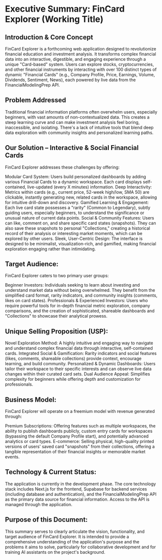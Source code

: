 # Executive Summary: FinCard Explorer (Working Title)

## Introduction & Core Concept

FinCard Explorer is a forthcoming web application designed to revolutionize financial education and investment analysis. It transforms complex financial data into an interactive, digestible, and engaging experience through a unique "Card-based" system. Users can explore stocks, cryptocurrencies, and other financial instruments by interacting with over 100 distinct types of dynamic "Financial Cards" (e.g., Company Profile, Price, Earnings, Volume, Dividends, Sentiment, News), each powered by live data from the FinancialModelingPrep API.

## Problem Addressed

Traditional financial information platforms often overwhelm users, especially beginners, with vast amounts of non-contextualized data. This creates a steep learning curve and can make investment analysis feel boring, inaccessible, and isolating. There's a lack of intuitive tools that blend deep data exploration with community insights and personalized learning paths.

## Our Solution – Interactive & Social Financial Cards

FinCard Explorer addresses these challenges by offering:

Modular Card System: Users build personalized dashboards by adding various Financial Cards to a dynamic workspace. Each card displays self-contained, live-updated (every X minutes) information.
Deep Interactivity: Metrics within cards (e.g., current price, 52-week high/low, SMA 50) are clickable, instantly generating new, related cards in the workspace, allowing for intuitive drill-down and discovery.
Gamified Learning & Engagement: Each live card state possesses a "rarity" (Common to Legendary), subtly guiding users, especially beginners, to understand the significance or unusual nature of current data points.
Social & Community Features: Users can like, comment on, and share specific card states (snapshots). They can also save these snapshots to personal "Collections," creating a historical record of their analysis or interesting market moments, which can be explored by other users.
Sleek, User-Centric Design: The interface is designed to be minimalist, visualization-rich, and gamified, making financial exploration engaging rather than intimidating.

## Target Audience:

FinCard Explorer caters to two primary user groups:

Beginner Investors: Individuals seeking to learn about investing and understand market data without being overwhelmed. They benefit from the simplified card format, rarity indicators, and community insights (comments, likes on card states).
Professionals & Experienced Investors: Users who require powerful tools for in-depth financial metric exploration, company comparisons, and the creation of sophisticated, shareable dashboards and "Collections" to showcase their analytical prowess.

## Unique Selling Proposition (USP):

Novel Exploration Method: A highly intuitive and engaging way to navigate and understand complex financial data through interactive, self-contained cards.
Integrated Social & Gamification: Rarity indicators and social features (likes, comments, shareable collections) provide context, encourage learning, and build community.
Personalized & Dynamic Dashboards: Users tailor their workspace to their specific interests and can observe live data changes within their curated card sets.
Dual Audience Appeal: Simplifies complexity for beginners while offering depth and customization for professionals.

## Business Model:

FinCard Explorer will operate on a freemium model with revenue generated through:

Premium Subscriptions: Offering features such as multiple workspaces, the ability to publish dashboards publicly, custom entry cards for workspaces (bypassing the default Company Profile start), and potentially advanced analytics or card types.
E-commerce: Selling physical, high-quality printed versions of users' saved card "snapshots" from their collections, offering a tangible representation of their financial insights or memorable market events.

## Technology & Current Status:

The application is currently in the development phase. The core technology stack includes Next.js for the frontend, Supabase for backend services (including database and authentication), and the FinancialModelingPrep API as the primary data source for financial information. Access to the API is managed through the application.

## Purpose of this Document:

This summary serves to clearly articulate the vision, functionality, and target audience of FinCard Explorer. It is intended to provide a comprehensive understanding of the application's purpose and the problems it aims to solve, particularly for collaborative development and for training AI assistants on the project's background.
